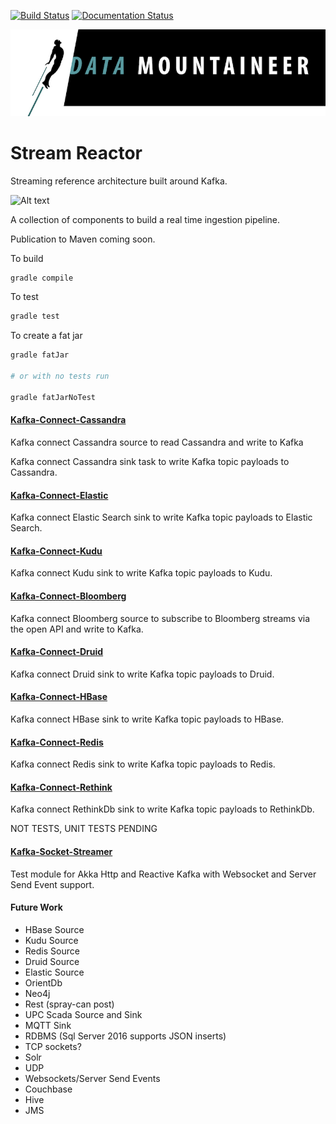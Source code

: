 [![Build Status](https://travis-ci.org/datamountaineer/stream-reactor-gradle.svg?branch=master)](https://travis-ci.org/datamountaineer/stream-reactor-gradle)
[![Documentation Status](https://readthedocs.org/projects/streamreactor/badge/?version=latest)](http://docs.datamountaineer.com/en/latest/)

![](images/DM-logo.jpg)

# Stream Reactor
Streaming reference architecture built around Kafka. 

![Alt text](https://datamountaineer.files.wordpress.com/2016/01/stream-reactor-1.jpg?w=1320)

A collection of components to build a real time ingestion pipeline.

Publication to Maven coming soon.

To build

```bash
gradle compile
```

To test

```bash
gradle test
```

To create a fat jar

```bash
gradle fatJar

# or with no tests run

gradle fatJarNoTest
```

#### [Kafka-Connect-Cassandra](kafka-connect-cassandra/README.md)

Kafka connect Cassandra source to read Cassandra and write to Kafka

Kafka connect Cassandra sink task to write Kafka topic payloads to Cassandra.

#### [Kafka-Connect-Elastic](kafka-connect-elastic/README.md)

Kafka connect Elastic Search sink to write Kafka topic payloads to Elastic Search.

#### [Kafka-Connect-Kudu](kafka-connect-kudu/README.md)

Kafka connect Kudu sink to write Kafka topic payloads to Kudu.

#### [Kafka-Connect-Bloomberg](kafka-connect-bloomberg/README.md)

Kafka connect Bloomberg source to subscribe to Bloomberg streams via the open API and write to Kafka.

#### [Kafka-Connect-Druid](kafka-connect-druid/README.md)

Kafka connect Druid sink to write Kafka topic payloads to Druid.

#### [Kafka-Connect-HBase](kafka-connect-hbase/README.md)

Kafka connect HBase sink to write Kafka topic payloads to HBase.

#### [Kafka-Connect-Redis](kafka-connect-redis/README.md)

Kafka connect Redis sink to write Kafka topic payloads to Redis.

#### [Kafka-Connect-Rethink](kafka-connect-redis/README.md)

Kafka connect RethinkDb sink to write Kafka topic payloads to RethinkDb.

NOT TESTS, UNIT TESTS PENDING

#### [Kafka-Socket-Streamer](kafka-socket-streamer/README.md)

Test module for Akka Http and Reactive Kafka with Websocket and Server Send Event support.

#### Future Work

* HBase Source
* Kudu Source
* Redis Source
* Druid Source
* Elastic Source
* OrientDb
* Neo4j
* Rest (spray-can post)
* UPC Scada Source and Sink
* MQTT Sink
* RDBMS (Sql Server 2016 supports JSON inserts)
* TCP sockets?
* Solr
* UDP
* Websockets/Server Send Events
* Couchbase
* Hive
* JMS
